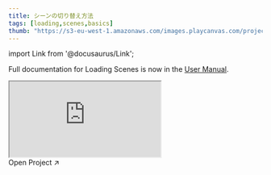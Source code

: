 ```yaml
---
title: シーンの切り替え方法
tags: [loading,scenes,basics]
thumb: "https://s3-eu-west-1.amazonaws.com/images.playcanvas.com/projects/12/437633/BCF404-image-75.jpg"
---
```


import Link from '@docusaurus/Link';

Full documentation for Loading Scenes is now in the [User Manual][documentation-page].

<div className="iframe-container">
    <iframe loading="lazy" src="https://playcanv.as/e/p/IP7FtbDj/" title="Changing Scenes"></iframe>
</div>

<Link to='https://playcanvas.com/project/437633/'>Open Project ↗</Link>



[documentation-page]: /user-manual/scenes/loading-scenes/